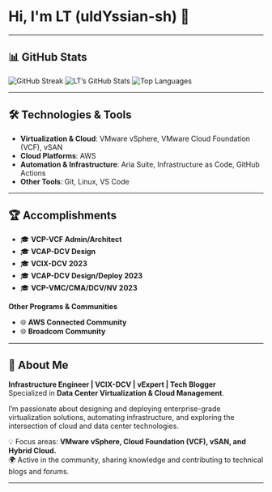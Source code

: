 # Hi, I'm LT (uldYssian-sh) 👋

---

## 📊 GitHub Stats

![GitHub Streak](https://streak-stats.demolab.com?user=uldYssian-sh&theme=tokyonight)
![LT’s GitHub Stats](https://github-readme-stats.vercel.app/api?username=uldYssian-sh&show_icons=true&theme=tokyonight)
![Top Languages](https://github-readme-stats.vercel.app/api/top-langs/?username=uldYssian-sh&layout=compact&theme=tokyonight)

---

## 🛠️ Technologies & Tools
- **Virtualization & Cloud**: VMware vSphere, VMware Cloud Foundation (VCF), vSAN  
- **Cloud Platforms**: AWS  
- **Automation & Infrastructure**: Aria Suite, Infrastructure as Code, GitHub Actions  
- **Other Tools**: Git, Linux, VS Code  

---

## 🏆 Accomplishments
- 🎓 **VCP-VCF Admin/Architect**  
- 🎓 **VCAP-DCV Design**  
- 🎓 **VCIX-DCV 2023**  
- 🎓 **VCAP-DCV Design/Deploy 2023**  
- 🎓 **VCP-VMC/CMA/DCV/NV 2023**  

**Other Programs & Communities**  
- 🌐 **AWS Connected Community**  
- 🌐 **Broadcom Community**  

---

## 🙋 About Me
**Infrastructure Engineer | VCIX-DCV | vExpert | Tech Blogger**  
Specialized in **Data Center Virtualization & Cloud Management**.  

I’m passionate about designing and deploying enterprise-grade virtualization solutions, automating infrastructure, and exploring the intersection of cloud and data center technologies.  

💡 Focus areas: **VMware vSphere, Cloud Foundation (VCF), vSAN, and Hybrid Cloud.**  
🌍 Active in the community, sharing knowledge and contributing to technical blogs and forums.  

---
